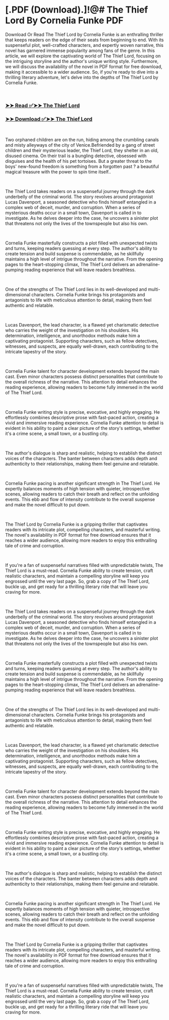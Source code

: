 # [.PDF (Download).]!@# The Thief Lord By Cornelia Funke PDF

<p>Download Or Read The Thief Lord by Cornelia Funke is an enthralling thriller that keeps readers on the edge of their seats from beginning to end. With its suspenseful plot, well-crafted characters, and expertly woven narrative, this novel has garnered immense popularity among fans of the genre. In this article, we will explore the captivating world of The Thief Lord, focusing on the intriguing storyline and the author's unique writing style. Furthermore, we will discuss the availability of the novel in PDF format for free download, making it accessible to a wider audience. So, if you're ready to dive into a thrilling literary adventure, let's delve into the depths of The Thief Lord by Cornelia Funke.</p>
<p>&nbsp;</p>

### [➤➤ Read ✅➤➤ The Thief Lord](https://realpdfbooksdrive.blogspot.com/id/113304)

### [➤➤ Download ✅➤➤ The Thief Lord](https://realpdfbooksdrive.blogspot.com/id/113304)

<p>&nbsp;</p>
<p>Two orphaned children are on the run, hiding among the crumbling canals and misty alleyways of the city of Venice.Befriended by a gang of street children and their mysterious leader, the Thief Lord, they shelter in an old, disused cinema. On their trail is a bungling detective, obsessed with disguises and the health of his pet tortoises. But a greater threat to the boys' new-found freedom is something from a forgotten past ? a beautiful magical treasure with the power to spin time itself..</p>
<p>&nbsp;</p>
<p>The Thief Lord takes readers on a suspenseful journey through the dark underbelly of the criminal world. The story revolves around protagonist Lucas Davenport, a seasoned detective who finds himself entangled in a complex web of deceit, murder, and corruption. When a series of mysterious deaths occur in a small town, Davenport is called in to investigate. As he delves deeper into the case, he uncovers a sinister plot that threatens not only the lives of the townspeople but also his own.</p>
<p>&nbsp;</p>
<p>Cornelia Funke masterfully constructs a plot filled with unexpected twists and turns, keeping readers guessing at every step. The author's ability to create tension and build suspense is commendable, as he skillfully maintains a high level of intrigue throughout the narrative. From the opening pages to the heart-stopping climax, The Thief Lord delivers an adrenaline-pumping reading experience that will leave readers breathless.</p>
<p>&nbsp;</p>
<p>One of the strengths of The Thief Lord lies in its well-developed and multi-dimensional characters. Cornelia Funke brings his protagonists and antagonists to life with meticulous attention to detail, making them feel authentic and relatable.</p>
<p>&nbsp;</p>
<p>Lucas Davenport, the lead character, is a flawed yet charismatic detective who carries the weight of the investigation on his shoulders. His determination, intelligence, and unorthodox methods make him a captivating protagonist. Supporting characters, such as fellow detectives, witnesses, and suspects, are equally well-drawn, each contributing to the intricate tapestry of the story.</p>
<p>&nbsp;</p>
<p>Cornelia Funke talent for character development extends beyond the main cast. Even minor characters possess distinct personalities that contribute to the overall richness of the narrative. This attention to detail enhances the reading experience, allowing readers to become fully immersed in the world of The Thief Lord.</p>
<p>&nbsp;</p>
<p>Cornelia Funke writing style is precise, evocative, and highly engaging. He effortlessly combines descriptive prose with fast-paced action, creating a vivid and immersive reading experience. Cornelia Funke attention to detail is evident in his ability to paint a clear picture of the story's settings, whether it's a crime scene, a small town, or a bustling city.</p>
<p>&nbsp;</p>
<p>The author's dialogue is sharp and realistic, helping to establish the distinct voices of the characters. The banter between characters adds depth and authenticity to their relationships, making them feel genuine and relatable.</p>
<p>&nbsp;</p>
<p>Cornelia Funke pacing is another significant strength in The Thief Lord. He expertly balances moments of high tension with quieter, introspective scenes, allowing readers to catch their breath and reflect on the unfolding events. This ebb and flow of intensity contribute to the overall suspense and make the novel difficult to put down.</p>
<p>&nbsp;</p>
<p>The Thief Lord by Cornelia Funke is a gripping thriller that captivates readers with its intricate plot, compelling characters, and masterful writing. The novel's availability in PDF format for free download ensures that it reaches a wider audience, allowing more readers to enjoy this enthralling tale of crime and corruption.</p>
<p>&nbsp;</p>
<p>If you're a fan of suspenseful narratives filled with unpredictable twists, The Thief Lord is a must-read. Cornelia Funke ability to create tension, craft realistic characters, and maintain a compelling storyline will keep you engrossed until the very last page. So, grab a copy of The Thief Lord, buckle up, and get ready for a thrilling literary ride that will leave you craving for more.</p>
<p>&nbsp;</p>
<p>The Thief Lord takes readers on a suspenseful journey through the dark underbelly of the criminal world. The story revolves around protagonist Lucas Davenport, a seasoned detective who finds himself entangled in a complex web of deceit, murder, and corruption. When a series of mysterious deaths occur in a small town, Davenport is called in to investigate. As he delves deeper into the case, he uncovers a sinister plot that threatens not only the lives of the townspeople but also his own.</p>
<p>&nbsp;</p>
<p>Cornelia Funke masterfully constructs a plot filled with unexpected twists and turns, keeping readers guessing at every step. The author's ability to create tension and build suspense is commendable, as he skillfully maintains a high level of intrigue throughout the narrative. From the opening pages to the heart-stopping climax, The Thief Lord delivers an adrenaline-pumping reading experience that will leave readers breathless.</p>
<p>&nbsp;</p>
<p>One of the strengths of The Thief Lord lies in its well-developed and multi-dimensional characters. Cornelia Funke brings his protagonists and antagonists to life with meticulous attention to detail, making them feel authentic and relatable.</p>
<p>&nbsp;</p>
<p>Lucas Davenport, the lead character, is a flawed yet charismatic detective who carries the weight of the investigation on his shoulders. His determination, intelligence, and unorthodox methods make him a captivating protagonist. Supporting characters, such as fellow detectives, witnesses, and suspects, are equally well-drawn, each contributing to the intricate tapestry of the story.</p>
<p>&nbsp;</p>
<p>Cornelia Funke talent for character development extends beyond the main cast. Even minor characters possess distinct personalities that contribute to the overall richness of the narrative. This attention to detail enhances the reading experience, allowing readers to become fully immersed in the world of The Thief Lord.</p>
<p>&nbsp;</p>
<p>Cornelia Funke writing style is precise, evocative, and highly engaging. He effortlessly combines descriptive prose with fast-paced action, creating a vivid and immersive reading experience. Cornelia Funke attention to detail is evident in his ability to paint a clear picture of the story's settings, whether it's a crime scene, a small town, or a bustling city.</p>
<p>&nbsp;</p>
<p>The author's dialogue is sharp and realistic, helping to establish the distinct voices of the characters. The banter between characters adds depth and authenticity to their relationships, making them feel genuine and relatable.</p>
<p>&nbsp;</p>
<p>Cornelia Funke pacing is another significant strength in The Thief Lord. He expertly balances moments of high tension with quieter, introspective scenes, allowing readers to catch their breath and reflect on the unfolding events. This ebb and flow of intensity contribute to the overall suspense and make the novel difficult to put down.</p>
<p>&nbsp;</p>
<p>The Thief Lord by Cornelia Funke is a gripping thriller that captivates readers with its intricate plot, compelling characters, and masterful writing. The novel's availability in PDF format for free download ensures that it reaches a wider audience, allowing more readers to enjoy this enthralling tale of crime and corruption.</p>
<p>&nbsp;</p>
<p>If you're a fan of suspenseful narratives filled with unpredictable twists, The Thief Lord is a must-read. Cornelia Funke ability to create tension, craft realistic characters, and maintain a compelling storyline will keep you engrossed until the very last page. So, grab a copy of The Thief Lord, buckle up, and get ready for a thrilling literary ride that will leave you craving for more.</p>
<p>&nbsp;</p>
